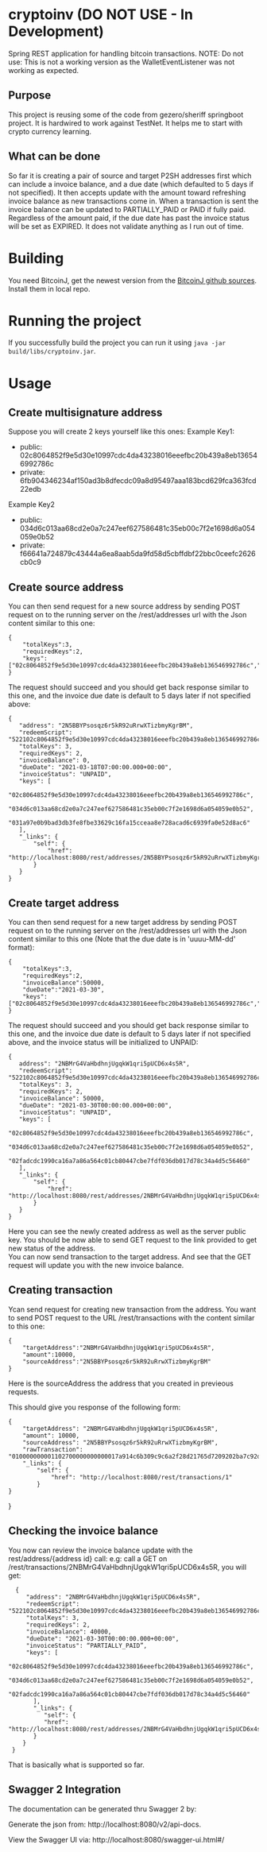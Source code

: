 cryptoinv (DO NOT USE - In Development)
=========

Spring REST application for handling bitcoin transactions.
NOTE: Do not use: This is not a working version as the WalletEventListener was not working as expected.

Purpose
-------
This project is reusing some of the code from gezero/sheriff springboot project. It is hardwired to work against TestNet.
It helps me to start with crypto currency learning.


What can be done
----------------
So far it is creating a pair of source and target P2SH addresses first which can include a invoice balance, and a due date (which defaulted to 5 days if not specified).
It then accepts update with the amount toward refreshing invoice balance as new transactions come in.
When a transaction is sent the invoice balance can be updated to PARTIALLY_PAID or PAID if fully paid. Regardless of the
amount paid, if the due date has past the invoice status will be set as EXPIRED.
It does not validate anything as I run out of time.

Building
========
You need BitcoinJ, get the newest version from the [BitcoinJ github sources](https://github.com/bitcoinj/bitcoinj). Install them in local repo. 

Running the project
===================
If you successfully build the project you can run it using `java -jar build/libs/cryptoinv.jar`.

Usage
=====
Create multisignature  address
------------------------------
Suppose you will create 2 keys yourself like this ones:
Example Key1:

* public: 02c8064852f9e5d30e10997cdc4da43238016eeefbc20b439a8eb136546992786c
* private: 6fb904346234af150ad3b8dfecdc09a8d95497aaa183bcd629fca363fcd22edb

Example Key2

* public: 034d6c013aa68cd2e0a7c247eef627586481c35eb00c7f2e1698d6a054059e0b52
* private: f66641a724879c43444a6ea8aab5da9fd58d5cbffdbf22bbc0ceefc2626cb0c9

Create source  address
------------------------------
You can then send request for a new source address by sending POST request on to the running server on the /rest/addresses url
with the Json content similar to this one:

    {
        "totalKeys":3,
        "requiredKeys":2,
        "keys":["02c8064852f9e5d30e10997cdc4da43238016eeefbc20b439a8eb136546992786c","034d6c013aa68cd2e0a7c247eef627586481c35eb00c7f2e1698d6a054059e0b52"]"]
    }
    
The request should succeed and you should get back response similar to this one, and the invoice due date is default to 5 days later
if not specified above:

    {
       "address": "2N5BBYPsosqz6r5kR92uRrwXTizbmyKgrBM",
       "redeemScript": "522102c8064852f9e5d30e10997cdc4da43238016eeefbc20b439a8eb136546992786c21034d6c013aa68cd2e0a7c247eef627586481c35eb00c7f2e1698d6a054059e0b5221031a97e0b9bad3db3fe8fbe33629c16fa15cceaa8e728acad6c6939fa0e52d8ac653ae",
       "totalKeys": 3,
       "requiredKeys": 2,
       "invoiceBalance": 0,
       "dueDate": "2021-03-18T07:00:00.000+00:00",
       "invoiceStatus": "UNPAID",
       "keys": [
           "02c8064852f9e5d30e10997cdc4da43238016eeefbc20b439a8eb136546992786c",
           "034d6c013aa68cd2e0a7c247eef627586481c35eb00c7f2e1698d6a054059e0b52",
           "031a97e0b9bad3db3fe8fbe33629c16fa15cceaa8e728acad6c6939fa0e52d8ac6"
       ],
       "_links": {
           "self": {
               "href": "http://localhost:8080/rest/addresses/2N5BBYPsosqz6r5kR92uRrwXTizbmyKgrBM"
           }
       } 
    }


Create target address
------------------------------
You can then send request for a new target address by sending POST request on to the running server on the /rest/addresses url
with the Json content similar to this one (Note that the due date is in 'uuuu-MM-dd' format):

    {
        "totalKeys":3,
        "requiredKeys":2,
        "invoiceBalance":50000,
        "dueDate":"2021-03-30",
        "keys":["02c8064852f9e5d30e10997cdc4da43238016eeefbc20b439a8eb136546992786c","034d6c013aa68cd2e0a7c247eef627586481c35eb00c7f2e1698d6a054059e0b52"]"]
    }

The request should succeed and you should get back response similar to this one, and the invoice due date is default to 5 days later
if not specified above, and the invoice status will be initialized to UNPAID:


    {
       address": "2NBMrG4VaHbdhnjUgqkW1qri5pUCD6x4s5R",
       "redeemScript": "522102c8064852f9e5d30e10997cdc4da43238016eeefbc20b439a8eb136546992786c21034d6c013aa68cd2e0a7c247eef627586481c35eb00c7f2e1698d6a054059e0b522102fadcdc1990ca16a7a86a564c01cb80447cbe7fdf036db017d78c34a4d5c5646053ae",
       "totalKeys": 3,
       "requiredKeys": 2,
       "invoiceBalance": 50000,
       "dueDate": "2021-03-30T00:00:00.000+00:00",
       "invoiceStatus": "UNPAID",
       "keys": [
           "02c8064852f9e5d30e10997cdc4da43238016eeefbc20b439a8eb136546992786c",
           "034d6c013aa68cd2e0a7c247eef627586481c35eb00c7f2e1698d6a054059e0b52",
           "02fadcdc1990ca16a7a86a564c01cb80447cbe7fdf036db017d78c34a4d5c56460"
       ],
       "_links": {
           "self": {
               "href": "http://localhost:8080/rest/addresses/2NBMrG4VaHbdhnjUgqkW1qri5pUCD6x4s5R"
           }
       }
    }

Here you can see the newly created address as well as the server public key. You should be now able to send GET request to the link provided to get new status of the address.  
You can now send transaction to the target address. And see that the GET request will update you with the new invoice balance.

Creating transaction
--------------------
Ycan send request for creating new transaction from the address. You want to send
POST request to the URL /rest/transactions with the content similar to this one:

    {
        "targetAddress":"2NBMrG4VaHbdhnjUgqkW1qri5pUCD6x4s5R",
        "amount":10000,
        "sourceAddress":"2N5BBYPsosqz6r5kR92uRrwXTizbmyKgrBM"
    }
Here is the sourceAddress the address that you created in previeous requests.
 
 This should give you response of the following form:
 
    {
        "targetAddress": "2NBMrG4VaHbdhnjUgqkW1qri5pUCD6x4s5R",
        "amount": 10000,
        "sourceAddress": "2N5BBYPsosqz6r5kR92uRrwXTizbmyKgrBM",
        "rawTransaction": "010000000001102700000000000017a914c6b309c9c6a2f28d21765d7209202ba7c92d379b8700000000",
        "_links": {
            "self": {
                "href": "http://localhost:8080/rest/transactions/1"
            }
    }
}
    
Checking the invoice balance
----------------------------
You now can review the invoice balance update with the rest/address/{address id} call:
e.g: call a GET on /rest/transactions/2NBMrG4VaHbdhnjUgqkW1qri5pUCD6x4s5R, you will get:

      {
         "address": "2NBMrG4VaHbdhnjUgqkW1qri5pUCD6x4s5R",
         "redeemScript": "522102c8064852f9e5d30e10997cdc4da43238016eeefbc20b439a8eb136546992786c21034d6c013aa68cd2e0a7c247eef627586481c35eb00c7f2e1698d6a054059e0b522102fadcdc1990ca16a7a86a564c01cb80447cbe7fdf036db017d78c34a4d5c5646053ae",
         "totalKeys": 3,
         "requiredKeys": 2,
         "invoiceBalance": 40000,
         "dueDate": "2021-03-30T00:00:00.000+00:00",
         "invoiceStatus": “PARTIALLY_PAID”,
         "keys": [
            "02c8064852f9e5d30e10997cdc4da43238016eeefbc20b439a8eb136546992786c",
            "034d6c013aa68cd2e0a7c247eef627586481c35eb00c7f2e1698d6a054059e0b52",
            "02fadcdc1990ca16a7a86a564c01cb80447cbe7fdf036db017d78c34a4d5c56460"
           ],
           "_links": {
              "self": {
              "href": "http://localhost:8080/rest/addresses/2NBMrG4VaHbdhnjUgqkW1qri5pUCD6x4s5R"
           }
        }
     }

That is basically what is supported so far.

Swagger 2 Integration
---------------------

The documentation can be generated thru Swagger 2 by:

Generate the json from: http://localhost:8080/v2/api-docs.

View the Swagger UI via: http://localhost:8080/swagger-ui.html#/

